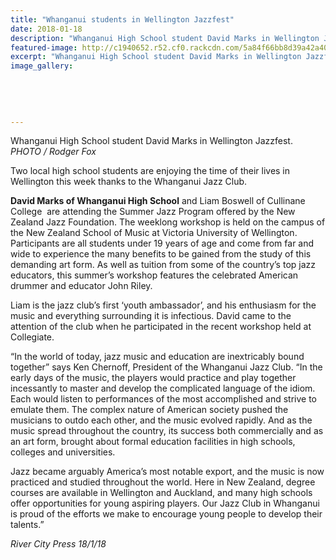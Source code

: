 ```yaml
---
title: "Whanganui students in Wellington Jazzfest"
date: 2018-01-18
description: "Whanganui High School student David Marks in Wellington Jazzfest..."
featured-image: http://c1940652.r52.cf0.rackcdn.com/5a84f66bb8d39a42a400066a/David-Marks-rcp-18--jan-Jazzfest.jpg
excerpt: "Whanganui High School student David Marks in Wellington Jazzfest."
image_gallery:
    
    
    
    
    
---
```


<p>Whanganui High School student David Marks in Wellington Jazzfest.<br /><em>PHOTO / Rodger Fox</em></p>
<p>Two local high school students are enjoying the time of their lives in Wellington this week thanks to the Whanganui Jazz Club.</p>
<p><span><strong>David Marks of Whanganui High School</strong> and&nbsp;</span>Liam Boswell of Cullinane College&nbsp; are attending the Summer Jazz Program offered by the New Zealand Jazz Foundation. The weeklong workshop is held on the campus of the New Zealand School of Music at Victoria University of Wellington. Participants are all students under 1<span class="text_exposed_show">9 years of age and come from far and wide to experience the many benefits to be gained from the study of this demanding art form. As well as tuition from some of the country&rsquo;s top jazz educators, this summer&rsquo;s workshop features the celebrated American drummer and educator John Riley.<br /></span></p>
<p><span class="text_exposed_show">Liam is the jazz club&rsquo;s first &lsquo;youth ambassador&rsquo;, and his enthusiasm for the music and everything surrounding it is infectious. David came to the attention of the club when he participated in the recent workshop held at Collegiate.<br /></span></p>
<p><span class="text_exposed_show">&ldquo;In the world of today, jazz music and education are inextricably bound together&rdquo; says Ken Chernoff, President of the Whanganui Jazz Club. &ldquo;In the early days of the music, the players would practice and play together incessantly to master and develop the complicated language of the idiom. Each would listen to performances of the most accomplished and strive to emulate them. The complex nature of American society pushed the musicians to outdo each other, and the music evolved rapidly. And as the music spread throughout the country, its success both commercially and as an art form, brought about formal education facilities in high schools, colleges and universities.<br /></span></p>
<p><span class="text_exposed_show">Jazz became arguably America&rsquo;s most notable export, and the music is now practiced and studied throughout the world. Here in New Zealand, degree courses are available in Wellington and Auckland, and many high schools offer opportunities for young aspiring players. Our Jazz Club in Whanganui is proud of the efforts we make to encourage young people to develop their talents.&rdquo;</span></p>
<p><em><span class="text_exposed_show">River City Press 18/1/18</span></em></p>

